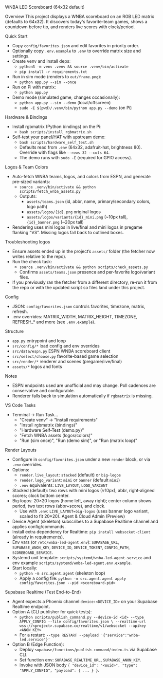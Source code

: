 WNBA LED Scoreboard (64x32 default)

Overview
This project displays a WNBA scoreboard on an RGB LED matrix (defaults to 64x32). It discovers today's favorite-team games, shows a countdown before tip, and renders live scores with clock/period.

Quick Start
- Copy `config/favorites.json` and edit favorites in priority order.
- Optionally copy `.env.example` to `.env` to override matrix size and settings.
- Create venv and install deps:
  - `python3 -m venv .venv && source .venv/bin/activate`
  - `pip install -r requirements.txt`
- Run in sim mode (renders to `out/frame.png`):
  - `python app.py --sim --once`
- Run on Pi with matrix:
  - `python app.py`
 - Demo mode (simulated game, changes occasionally):
   - `python app.py --sim --demo` (local/offscreen)
   - `sudo -E $(pwd)/.venv/bin/python app.py --demo` (on Pi)

Hardware & Bindings
- Install rgbmatrix (Python bindings) on the Pi:
  - `bash scripts/install_rgbmatrix.sh`
- Self-test your panel/HAT with upstream demo:
  - `bash scripts/hardware_self_test.sh`
  - Defaults read from `.env` (64x32, adafruit-hat, brightness 80). Override with flags like `--rows 32 --cols 64`.
  - The demo runs with `sudo -E` (required for GPIO access).

Logos & Team Colors
- Auto-fetch WNBA teams, logos, and colors from ESPN, and generate pre-sized variants:
  - `source .venv/bin/activate && python scripts/fetch_wnba_assets.py`
  - Outputs:
    - `assets/teams.json` (id, abbr, name, primary/secondary colors, logo path)
    - `assets/logos/{id}.png` original logos
    - `assets/logos/variants/{id}_mini.png` (~10px tall), `{id}_banner.png` (~20px tall)
- Rendering uses mini logos in live/final and mini logos in pregame flanking “VS”. Missing logos fall back to outlined boxes.

Troubleshooting logos
- Ensure assets ended up in the project’s `assets/` folder (the fetcher now writes relative to the repo).
- Run the check task:
  - `source .venv/bin/activate && python scripts/check_assets.py`
  - Confirms `assets/teams.json` presence and per-favorite logo/variant files.
- If you previously ran the fetcher from a different directory, re-run it from the repo or with the updated script so files land under this project.

Config
- JSON: `config/favorites.json` controls favorites, timezone, matrix, refresh.
- .env overrides: MATRIX_WIDTH, MATRIX_HEIGHT, TIMEZONE, REFRESH_* and more (see `.env.example`).

Structure
- `app.py` entrypoint and loop
- `src/config/*` load config and env overrides
- `src/data/espn.py` ESPN WNBA scoreboard client
- `src/select/choose.py` favorite-based game selection
- `src/render/*` renderer and scenes (pregame/live/final)
- `assets/*` logos and fonts

Notes
- ESPN endpoints used are unofficial and may change. Poll cadences are conservative and configurable.
- Renderer falls back to simulation automatically if `rgbmatrix` is missing.

VS Code Tasks
- Terminal → Run Task…
  - "Create venv" → "Install requirements"
  - "Install rgbmatrix (bindings)"
  - "Hardware Self-Test (demo.py)"
  - "Fetch WNBA assets (logos/colors)"
  - "Run (sim once)", "Run (demo sim)", or "Run (matrix loop)"

Render Layouts
- Configure in `config/favorites.json` under a new `render` block, or via `.env` overrides.
- Options:
  - `render.live_layout`: `stacked` (default) or `big-logos`
  - `render.logo_variant`: `mini` or `banner` (default `mini`)
  - `.env` equivalents: `LIVE_LAYOUT`, `LOGO_VARIANT`
- Stacked (default): two rows with mini logos (≈10px), abbr, right‑aligned scores; clock bottom center.
- Big‑logos: 20×20 logos (home left, away right); center column shows period, two text rows (abbr+score), and clock.
  - Use with `.env`: `LIVE_LAYOUT=big-logos` (uses banner logo variant, scaled to fit 20×20).
Agent & Cloud Admin (Preview)
- Device Agent (skeleton) subscribes to a Supabase Realtime channel and applies config/commands.
- Install extra dependency for Realtime: `pip install websocket-client` (already in requirements).
- Env vars (or `/etc/wnba-led-agent.env`): `SUPABASE_URL`, `SUPABASE_ANON_KEY`, `DEVICE_ID`, `DEVICE_TOKEN?`, `CONFIG_PATH`, `SCOREBOARD_SERVICE`.
- Systemd unit template: `scripts/systemd/wnba-led-agent.service` and env example `scripts/systemd/wnba-led-agent.env.example`.
- Start locally:
  - `python -m src.agent.agent` (skeleton loop)
  - Apply a config file: `python -m src.agent.agent apply config/favorites.json --pid <scoreboard-pid>`

 Supabase Realtime (Test End-to-End)
 - Agent expects a Phoenix channel `device:<DEVICE_ID>` on your Supabase Realtime endpoint.
 - Option A (CLI publisher for quick tests):
   - `python scripts/publish_command.py --device-id <id> --type APPLY_CONFIG --file config/favorites.json \
      --realtime-url wss://<project>.supabase.co/realtime/v1/websocket --apikey <ANON_KEY>`
   - For a restart: `--type RESTART --payload '{"service":"wnba-led.service"}'`
 - Option B (Edge Function):
   - Deploy `supabase/functions/publish-command/index.ts` via Supabase CLI.
   - Set function env: `SUPABASE_REALTIME_URL`, `SUPABASE_ANON_KEY`.
   - Invoke with JSON body `{ "device_id": "<uuid>", "type": "APPLY_CONFIG", "payload": { ... } }`.
